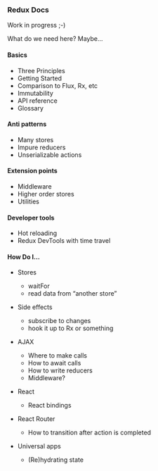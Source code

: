 ### Redux Docs

Work in progress ;-)

What do we need here?
Maybe...

#### Basics
- Three Principles
- Getting Started
- Comparison to Flux, Rx, etc
- Immutability
- API reference
- Glossary

#### Anti patterns
- Many stores
- Impure reducers
- Unserializable actions

#### Extension points
- Middleware
- Higher order stores
- Utilities

#### Developer tools
- Hot reloading
- Redux DevTools with time travel

#### How Do I...
- Stores
  * waitFor
  * read data from “another store”

- Side effects
  * subscribe to changes
  * hook it up to Rx or something

- AJAX
  * Where to make calls
  * How to await calls
  * How to write reducers
  * Middleware?

- React
  * React bindings

- React Router
  * How to transition after action is completed

- Universal apps
  * (Re)hydrating state